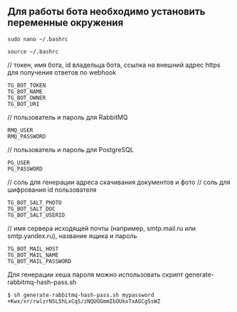 
Для работы бота необходимо установить переменные окружения
----------------------------------------------------------

```
sudo nano ~/.bashrc
```
```
source ~/.bashrc
```

// токен, имя бота, id владельца бота, ссылка на внешний адрес https для получения ответов по webhook

```
TG_BOT_TOKEN
TG_BOT_NAME
TG_BOT_OWNER
TG_BOT_URI
```

// пользователь и пароль для RabbitMQ

```
RMQ_USER
RMQ_PASSWORD
```

// пользователь и пароль для PostgreSQL

```
PG_USER
PG_PASSWORD
```

// соль для генерации адреса скачивания документов и фото
// соль для шифрования id пользователя

```
TG_BOT_SALT_PHOTO
TG_BOT_SALT_DOC
TG_BOT_SALT_USERID
```

// имя сервера исходящей почты (например, smtp.mail.ru или smtp.yandex.ru), название ящика и пароль
```
TG_BOT_MAIL_HOST
TG_BOT_MAIL_NAME
TG_BOT_MAIL_PASSWORD
```

Для генерации хеша пароля можно использовать скрипт generate-rabbitmq-hash-pass.sh
```
$ sh generate-rabbitmq-hash-pass.sh mypassword
+Kwx/xr/rwlzrNSL5hLxCqS/zNQUGGmmIbOUkxTxAGCg5sWZ
```